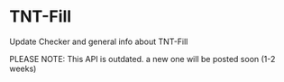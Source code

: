 # TNT-Fill
Update Checker and general info about TNT-Fill


PLEASE NOTE: This API is outdated. a new one will be posted soon (1-2 weeks)
